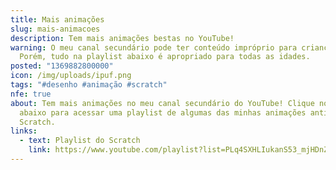 ```yaml
---
title: Mais animações
slug: mais-animacoes
description: Tem mais animações bestas no YouTube!
warning: O meu canal secundário pode ter conteúdo impróprio para crianças.
  Porém, tudo na playlist abaixo é apropriado para todas as idades.
posted: "1369882800000"
icon: /img/uploads/ipuf.png
tags: "#desenho #animação #scratch"
nfe: true
about: Tem mais animações no meu canal secundário do YouTube! Clique no link
  abaixo para acessar uma playlist de algumas das minhas animações antigas do
  Scratch.
links:
  - text: Playlist do Scratch
    link: https://www.youtube.com/playlist?list=PLq4SXHLIukanS53_mjHDnZ79GRIUx_Op8
---
```

